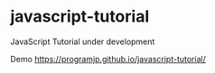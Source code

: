 # javascript-tutorial
JavaScript Tutorial under development

Demo
https://programjp.github.io/javascript-tutorial/

